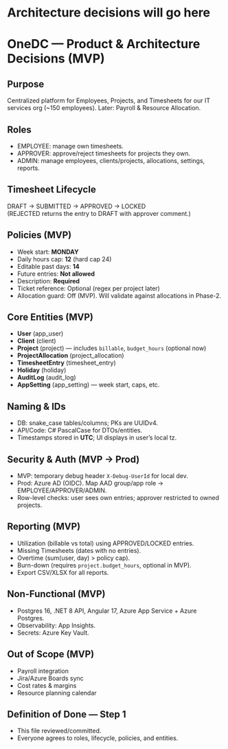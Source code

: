 # Architecture decisions will go here
# OneDC — Product & Architecture Decisions (MVP)

## Purpose
Centralized platform for Employees, Projects, and Timesheets for our IT services org (~150 employees). Later: Payroll & Resource Allocation.

## Roles
- EMPLOYEE: manage own timesheets.
- APPROVER: approve/reject timesheets for projects they own.
- ADMIN: manage employees, clients/projects, allocations, settings, reports.

## Timesheet Lifecycle
DRAFT → SUBMITTED → APPROVED → LOCKED  
(REJECTED returns the entry to DRAFT with approver comment.)

## Policies (MVP)
- Week start: **MONDAY**
- Daily hours cap: **12** (hard cap 24)
- Editable past days: **14**
- Future entries: **Not allowed**
- Description: **Required**
- Ticket reference: Optional (regex per project later)
- Allocation guard: Off (MVP). Will validate against allocations in Phase-2.

## Core Entities (MVP)
- **User** (app_user)
- **Client** (client)
- **Project** (project) — includes `billable`, `budget_hours` (optional now)
- **ProjectAllocation** (project_allocation)
- **TimesheetEntry** (timesheet_entry)
- **Holiday** (holiday)
- **AuditLog** (audit_log)
- **AppSetting** (app_setting) — week start, caps, etc.

## Naming & IDs
- DB: snake_case tables/columns; PKs are UUIDv4.
- API/Code: C# PascalCase for DTOs/entities.
- Timestamps stored in **UTC**; UI displays in user’s local tz.

## Security & Auth (MVP → Prod)
- MVP: temporary debug header `X-Debug-UserId` for local dev.
- Prod: Azure AD (OIDC). Map AAD group/app role → EMPLOYEE/APPROVER/ADMIN.
- Row-level checks: user sees own entries; approver restricted to owned projects.

## Reporting (MVP)
- Utilization (billable vs total) using APPROVED/LOCKED entries.
- Missing Timesheets (dates with no entries).
- Overtime (sum(user, day) > policy cap).
- Burn-down (requires `project.budget_hours`, optional in MVP).
- Export CSV/XLSX for all reports.

## Non-Functional (MVP)
- Postgres 16, .NET 8 API, Angular 17, Azure App Service + Azure Postgres.
- Observability: App Insights.
- Secrets: Azure Key Vault.

## Out of Scope (MVP)
- Payroll integration
- Jira/Azure Boards sync
- Cost rates & margins
- Resource planning calendar

## Definition of Done — Step 1
- This file reviewed/committed.
- Everyone agrees to roles, lifecycle, policies, and entities.
